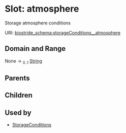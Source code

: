 
# Slot: atmosphere

Storage atmosphere conditions

URI: [biostride_schema:storageConditions__atmosphere](https://w3id.org/biostride/schema/storageConditions__atmosphere)


## Domain and Range

None &#8594;  <sub>0..1</sub> [String](types/String.md)

## Parents


## Children


## Used by

 * [StorageConditions](StorageConditions.md)
